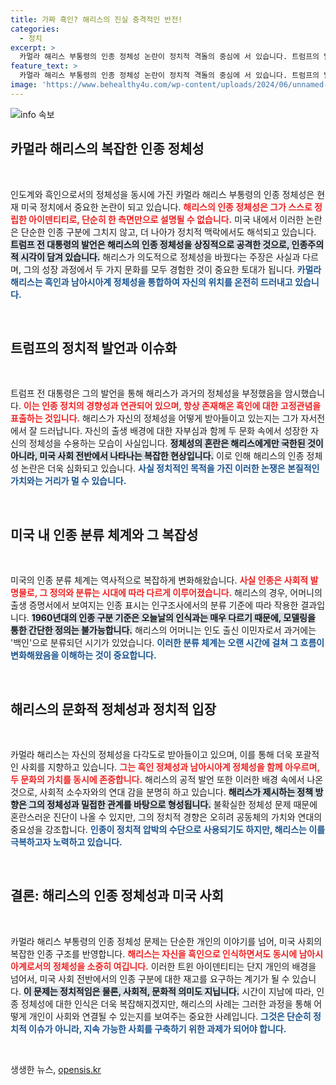 ```yaml
---
title: 가짜 흑인? 해리스의 진실 충격적인 반전!
categories:
  - 정치
excerpt: >
  카멀라 해리스 부통령의 인종 정체성 논란이 정치적 격돌의 중심에 서 있습니다. 트럼프의 발언으로 시작된 이 논쟁은 과거와 현재의 복잡한 인종 분류 시스템을 드러내며, 해리스가 흑인과 인도계 정체성을 모두 가진 독특한 인물임을 부각시키고 있습니다.
feature_text: >
  카멀라 해리스 부통령의 인종 정체성 논란이 정치적 격돌의 중심에 서 있습니다. 트럼프의 발언으로 시작된 이 논쟁은 과거와 현재의 복잡한 인종 분류 시스템을 드러내며, 해리스가 흑인과 인도계 정체성을 모두 가진 독특한 인물임을 부각시키고 있습니다.
image: 'https://www.behealthy4u.com/wp-content/uploads/2024/06/unnamed-file.png'
---
```


<p><img src="https://www.behealthy4u.com/wp-content/uploads/2024/06/unnamed-file.png" alt="info 속보" /></p>

<h2 data-ke-size="size26">카멀라 해리스의 복잡한 인종 정체성</h2>

<p data-ke-size="size16">&nbsp;</p>  

<p>인도계와 흑인으로서의 정체성을 동시에 가진 카멀라 해리스 부통령의 인종 정체성은 현재 미국 정치에서 중요한 논란이 되고 있습니다. <b><span style="color: #ee2323;">해리스의 인종 정체성은 그가 스스로 정립한 아이덴티티로, 단순히 한 측면만으로 설명될 수 없습니다.</span></b> 미국 내에서 이러한 논란은 단순한 인종 구분에 그치지 않고, 더 나아가 정치적 맥락에서도 해석되고 있습니다. <b><span style="background-color: #21538527;">트럼프 전 대통령의 발언은 해리스의 인종 정체성을 상징적으로 공격한 것으로, 인종주의적 시각이 담겨 있습니다.</span></b> 해리스가 의도적으로 정체성을 바꿨다는 주장은 사실과 다르며, 그의 성장 과정에서 두 가지 문화를 모두 경험한 것이 중요한 토대가 됩니다. <b><span style="color: #1a5490;">카멀라 해리스는 흑인과 남아시아계 정체성을 통합하여 자신의 위치를 온전히 드러내고 있습니다.</span></b></p>

<p data-ke-size="size16">&nbsp;</p>

<h2 data-ke-size="size26">트럼프의 정치적 발언과 이슈화</h2>

<p data-ke-size="size16">&nbsp;</p>  

<p>트럼프 전 대통령은 그의 발언을 통해 해리스가 과거의 정체성을 부정했음을 암시했습니다. <b><span style="color: #ee2323;">이는 인종 정치의 경향성과 연관되어 있으며, 항상 존재해온 흑인에 대한 고정관념을 표출하는 것입니다.</span></b> 해리스가 자신의 정체성을 어떻게 받아들이고 있는지는 그가 자서전에서 잘 드러납니다. 자신의 출생 배경에 대한 자부심과 함께 두 문화 속에서 성장한 자신의 정체성을 수용하는 모습이 사실입니다. <b><span style="background-color: #21538527;">정체성의 혼란은 해리스에게만 국한된 것이 아니라, 미국 사회 전반에서 나타나는 복잡한 현상입니다.</span></b> 이로 인해 해리스의 인종 정체성 논란은 더욱 심화되고 있습니다. <b><span style="color: #1a5490;">사실 정치적인 목적을 가진 이러한 논쟁은 본질적인 가치와는 거리가 멀 수 있습니다.</span></b></p>

<p data-ke-size="size16">&nbsp;</p>

<h2 data-ke-size="size26">미국 내 인종 분류 체계와 그 복잡성</h2>

<p data-ke-size="size16">&nbsp;</p>  

<p>미국의 인종 분류 체계는 역사적으로 복잡하게 변화해왔습니다. <b><span style="color: #ee2323;">사실 인종은 사회적 발명물로, 그 정의와 분류는 시대에 따라 다르게 이루어졌습니다.</span></b> 해리스의 경우, 어머니의 출생 증명서에서 보여지는 인종 표시는 인구조사에서의 분류 기준에 따라 작용한 결과입니다. <b><span style="background-color: #21538527;">1960년대의 인종 구분 기준은 오늘날의 인식과는 매우 다르기 때문에, 모델링을 통한 간단한 정의는 불가능합니다.</span></b> 해리스의 어머니는 인도 출신 이민자로서 과거에는 '백인'으로 분류되던 시기가 있었습니다. <b><span style="color: #1a5490;">이러한 분류 체계는 오랜 시간에 걸쳐 그 흐름이 변화해왔음을 이해하는 것이 중요합니다.</span></b></p>

<p data-ke-size="size16">&nbsp;</p>

<h2 data-ke-size="size26">해리스의 문화적 정체성과 정치적 입장</h2>

<p data-ke-size="size16">&nbsp;</p>  

<p>카멀라 해리스는 자신의 정체성을 다각도로 받아들이고 있으며, 이를 통해 더욱 포괄적인 사회를 지향하고 있습니다. <b><span style="color: #ee2323;">그는 흑인 정체성과 남아시아계 정체성을 함께 아우르며, 두 문화의 가치를 동시에 존중합니다.</span></b> 해리스의 공적 발언 또한 이러한 배경 속에서 나온 것으로, 사회적 소수자와의 연대 감을 분명히 하고 있습니다. <b><span style="background-color: #21538527;">해리스가 제시하는 정책 방향은 그의 정체성과 밀접한 관계를 바탕으로 형성됩니다.</span></b> 불확실한 정체성 문제 때문에 혼란스러운 진단이 나올 수 있지만, 그의 정치적 경향은 오히려 공동체의 가치와 연대의 중요성을 강조합니다. <b><span style="color: #1a5490;">인종이 정치적 압박의 수단으로 사용되기도 하지만, 해리스는 이를 극복하고자 노력하고 있습니다.</span></b> </p>

<p data-ke-size="size16">&nbsp;</p>

<h2 data-ke-size="size26">결론: 해리스의 인종 정체성과 미국 사회</h2>

<p data-ke-size="size16">&nbsp;</p>  

<p>카멀라 해리스 부통령의 인종 정체성 문제는 단순한 개인의 이야기를 넘어, 미국 사회의 복잡한 인종 구조를 반영합니다. <b><span style="color: #ee2323;">해리스는 자신을 흑인으로 인식하면서도 동시에 남아시아계로서의 정체성을 소중히 여깁니다.</span></b> 이러한 트윈 아이덴티티는 단지 개인의 배경을 넘어서, 미국 사회 전반에서의 인종 구분에 대한 재고를 요구하는 계기가 될 수 있습니다. <b><span style="background-color: #21538527;">이 문제는 정치적임은 물론, 사회적, 문화적 의미도 지닙니다.</span></b> 시간이 지남에 따라, 인종 정체성에 대한 인식은 더욱 복잡해지겠지만, 해리스의 사례는 그러한 과정을 통해 어떻게 개인이 사회와 연결될 수 있는지를 보여주는 중요한 사례입니다. <b><span style="color: #1a5490;">그것은 단순히 정치적 이슈가 아니라, 지속 가능한 사회를 구축하기 위한 과제가 되어야 합니다.</span></b> </p>

<p data-ke-size="size16">&nbsp;</p>
생생한 뉴스, <a href="https://opensis.kr" rel="dofollow">opensis.kr</a>


